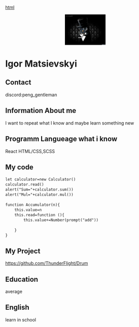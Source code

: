 [html](https://ThunderFlight.github.io/rsschool-cv/)
<div align="center">
    <img src="./images/avatar.jpg" alt="avatar" width="128"/>
</div>

# Igor Matsievskyi

## Contact

discord:peng_gentleman

## Information About me

I want to repeat what I know and maybe learn something new

## Programm Langueage what i know

React HTML/CSS,SCSS

## My code

```
let calculator=new Calculator()
calculator.read()
alert("Sum="+calculator.sum())
alert("Mul="+calculator.mul())

function Accumulator(n){
    this.value=n
    this.read=function (){
        this.value+=Number(prompt("add"))

    }
}
```

## My Project

https://github.com/ThunderFlight/Drum

## Education

average

## English

learn in school
